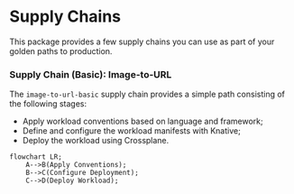 # Supply Chains

This package provides a few supply chains you can use as part of your golden paths to production.

### Supply Chain (Basic): Image-to-URL

The `image-to-url-basic` supply chain provides a simple path consisting of the following stages:

* Apply workload conventions based on language and framework;
* Define and configure the workload manifests with Knative;
* Deploy the workload using Crossplane.

```mermaid
flowchart LR;
    A-->B(Apply Conventions);
    B-->C(Configure Deployment);
    C-->D(Deploy Workload);
```

